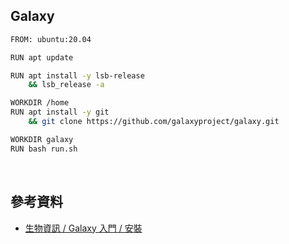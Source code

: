 ## Galaxy
```bash
FROM: ubuntu:20.04

RUN apt update

RUN apt install -y lsb-release
    && lsb_release -a

WORKDIR /home
RUN apt install -y git
    && git clone https://github.com/galaxyproject/galaxy.git

WORKDIR galaxy
RUN bash run.sh
```

<br>

## 參考資料
- [生物資訊 / Galaxy 入門 / 安裝](https://hackmd.io/2uwnUsDkQ7uF9KfB8QTLQg#%E5%AE%89%E8%A3%9D-Galaxy)
